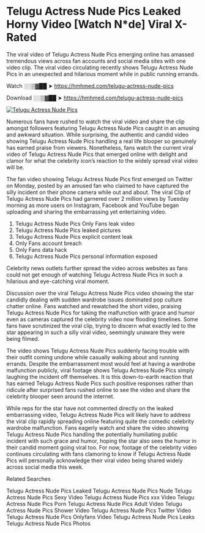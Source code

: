 ﻿# Telugu Actress Nude Pics Leaked Horny Video [Watch N*de] Viral X-Rated

The viral video of ﻿Telugu Actress Nude Pics emerging online has amassed tremendous views across fan accounts and social media sites with one video clip. The viral video circulating recently shows ﻿Telugu Actress Nude Pics in an unexpected and hilarious moment while in public running errands. 

Watch ░░▒▓██ ➤ https://hmhmed.com/telugu-actress-nude-pics

Download ░░▒▓██ ➤ https://hmhmed.com/telugu-actress-nude-pics

[![Telugu Actress Nude Pics](https://i.imgur.com/dJHk4Zq.gif)](https://hmhmed.com/telugu-actress-nude-pics)

Numerous fans have rushed to watch the viral video and share the clip amongst followers featuring ﻿Telugu Actress Nude Pics caught in an amusing and awkward situation. While surprising, the authentic and candid video showing ﻿Telugu Actress Nude Pics handling a real life blooper so genuinely has earned praise from viewers. Nonetheless, fans watch the current viral video of ﻿Telugu Actress Nude Pics that emerged online with delight and clamor for what the celebrity icon’s reaction to the widely spread viral video will be.

The fan video showing ﻿Telugu Actress Nude Pics first emerged on Twitter on Monday, posted by an amused fan who claimed to have captured the silly incident on their phone camera while out and about. The viral Clip of ﻿Telugu Actress Nude Pics had garnered over 2 million views by Tuesday morning as more users on Instagram, Facebook and YouTube began uploading and sharing the embarrassing yet entertaining video. 

1. ﻿Telugu Actress Nude Pics Only Fans leak video
2. ﻿Telugu Actress Nude Pics leaked pictures
3. ﻿Telugu Actress Nude Pics explicit content leak
4. Only Fans account breach
5. Only Fans data hack
6. ﻿Telugu Actress Nude Pics personal information exposed

Celebrity news outlets further spread the video across websites as fans could not get enough of watching ﻿Telugu Actress Nude Pics in such a hilarious and eye-catching viral moment. 

Discussion over the viral ﻿Telugu Actress Nude Pics video showing the star candidly dealing with sudden wardrobe issues dominated pop culture chatter online. Fans watched and rewatched the short video, praising ﻿Telugu Actress Nude Pics for taking the malfunction with grace and humor even as cameras captured the celebrity video now flooding timelines. Some fans have scrutinized the viral clip, trying to discern what exactly led to the star appearing in such a silly viral video, seemingly unaware they were being filmed.

The video shows ﻿Telugu Actress Nude Pics suddenly facing trouble with their outfit coming undone while casually walking about and running errands. Despite the embarrassment most would feel at having a wardrobe malfunction publicly, viral footage shows ﻿Telugu Actress Nude Pics simply laughing the incident off themselves. It is this down-to-earth reaction that has earned ﻿Telugu Actress Nude Pics such positive responses rather than ridicule after surprised fans rushed online to see the video and share the celebrity blooper seen around the internet.  

While reps for the star have not commented directly on the leaked embarrassing video, ﻿Telugu Actress Nude Pics will likely have to address the viral clip rapidly spreading online featuring quite the comedic celebrity wardrobe malfunction. Fans eagerly watch and share the video showing ﻿Telugu Actress Nude Pics handling the potentially humiliating public incident with such grace and humor, hoping the star also sees the humor in their candid moment going viral too. For now, footage of the celebrity video continues circulating with fans clamoring to know if ﻿Telugu Actress Nude Pics will personally acknowledge their viral video being shared widely across social media this week.

Related Searches

﻿Telugu Actress Nude Pics Leaked
﻿Telugu Actress Nude Pics Nude
﻿Telugu Actress Nude Pics Sexy Video
﻿Telugu Actress Nude Pics xxx Video
﻿Telugu Actress Nude Pics Porn
﻿Telugu Actress Nude Pics Adult Video
﻿Telugu Actress Nude Pics Shower Video
﻿Telugu Actress Nude Pics Twitter Video
﻿Telugu Actress Nude Pics Onlyfans Video
﻿Telugu Actress Nude Pics Leaks
﻿Telugu Actress Nude Pics Photos